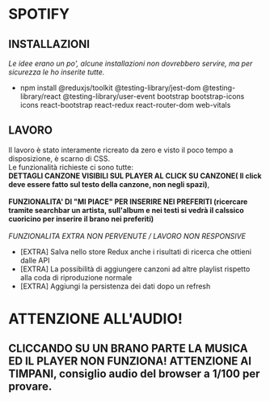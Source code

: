 # SPOTIFY    

## INSTALLAZIONI

*Le idee erano un po', alcune installazioni non dovrebbero servire, ma per sicurezza le ho inserite tutte.*

- npm install @reduxjs/toolkit @testing-library/jest-dom @testing-library/react @testing-library/user-event bootstrap bootstrap-icons icons react-bootstrap react-redux react-router-dom web-vitals

## LAVORO

Il lavoro è stato interamente ricreato da zero e visto il poco tempo a disposizione, è scarno di CSS. <br>
Le funzionalità richieste ci sono tutte: <br>  **DETTAGLI CANZONE VISIBILI SUL PLAYER AL CLICK SU CANZONE( Il click deve essere fatto sul testo della canzone, non negli spazi)**, <br> <br>**FUNZIONALITA' DI "MI PIACE" PER INSERIRE NEI PREFERITI (ricercare tramite searchbar un artista, sull'album e nei testi si vedrà il calssico cuoricino per inserire il brano nei preferiti)**
<br>
<br>
 *FUNZIONALITA EXTRA NON PERVENUTE / LAVORO NON RESPONSIVE*
 
- [EXTRA] Salva nello store Redux anche i risultati di ricerca che ottieni dalle API
- [EXTRA] La possibilità di aggiungere canzoni ad altre playlist rispetto alla coda di riproduzione normale
- [EXTRA] Aggiungi la persistenza dei dati dopo un refresh 

# ATTENZIONE ALL'AUDIO! 
## CLICCANDO SU UN BRANO PARTE LA MUSICA ED IL PLAYER NON FUNZIONA! ATTENZIONE AI TIMPANI, consiglio audio del browser a 1/100 per provare.




